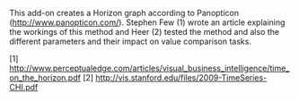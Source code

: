 This add-on creates a Horizon graph according to Panopticon (http://www.panopticon.com/). Stephen Few (1) wrote an article explaining the workings of this method and Heer (2) tested the method and also the different parameters and their impact on value comparison tasks.



[1] http://www.perceptualedge.com/articles/visual_business_intelligence/time_on_the_horizon.pdf
[2] http://vis.stanford.edu/files/2009-TimeSeries-CHI.pdf

